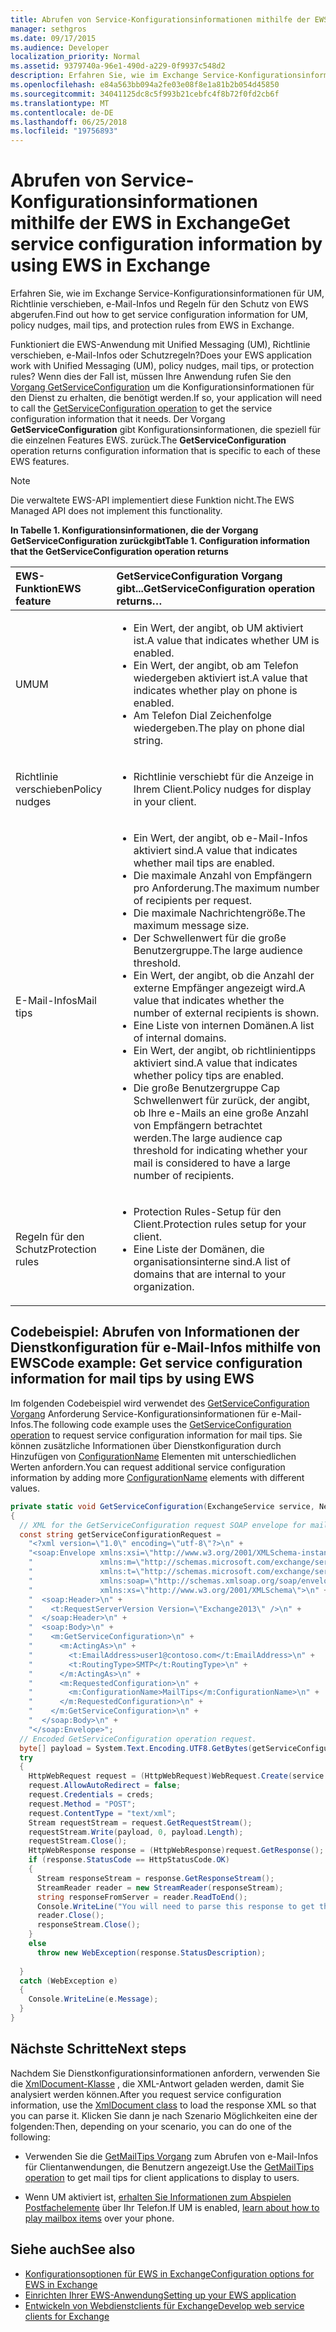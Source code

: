 ```yaml
---
title: Abrufen von Service-Konfigurationsinformationen mithilfe der EWS in Exchange
manager: sethgros
ms.date: 09/17/2015
ms.audience: Developer
localization_priority: Normal
ms.assetid: 9379740a-96e1-490d-a229-0f9937c548d2
description: Erfahren Sie, wie im Exchange Service-Konfigurationsinformationen für UM, Richtlinie verschieben, e-Mail-Infos und Regeln für den Schutz von EWS abgerufen.
ms.openlocfilehash: e84a563bb094a2fe03e08f8e1a81b2b054d45850
ms.sourcegitcommit: 34041125dc8c5f993b21cebfc4f8b72f0fd2cb6f
ms.translationtype: MT
ms.contentlocale: de-DE
ms.lasthandoff: 06/25/2018
ms.locfileid: "19756893"
---
```

# <a name="get-service-configuration-information-by-using-ews-in-exchange"></a><span data-ttu-id="4c41a-103">Abrufen von Service-Konfigurationsinformationen mithilfe der EWS in Exchange</span><span class="sxs-lookup"><span data-stu-id="4c41a-103">Get service configuration information by using EWS in Exchange</span></span>

<span data-ttu-id="4c41a-104">Erfahren Sie, wie im Exchange Service-Konfigurationsinformationen für UM, Richtlinie verschieben, e-Mail-Infos und Regeln für den Schutz von EWS abgerufen.</span><span class="sxs-lookup"><span data-stu-id="4c41a-104">Find out how to get service configuration information for UM, policy nudges, mail tips, and protection rules from EWS in Exchange.</span></span>
  
<span data-ttu-id="4c41a-105">Funktioniert die EWS-Anwendung mit Unified Messaging (UM), Richtlinie verschieben, e-Mail-Infos oder Schutzregeln?</span><span class="sxs-lookup"><span data-stu-id="4c41a-105">Does your EWS application work with Unified Messaging (UM), policy nudges, mail tips, or protection rules?</span></span> <span data-ttu-id="4c41a-106">Wenn dies der Fall ist, müssen Ihre Anwendung rufen Sie den [Vorgang GetServiceConfiguration](http://msdn.microsoft.com/library/070cbfe5-325a-4955-8e4a-8230ea0459a7%28Office.15%29.aspx) um die Konfigurationsinformationen für den Dienst zu erhalten, die benötigt werden.</span><span class="sxs-lookup"><span data-stu-id="4c41a-106">If so, your application will need to call the [GetServiceConfiguration operation](http://msdn.microsoft.com/library/070cbfe5-325a-4955-8e4a-8230ea0459a7%28Office.15%29.aspx) to get the service configuration information that it needs.</span></span> <span data-ttu-id="4c41a-107">Der Vorgang **GetServiceConfiguration** gibt Konfigurationsinformationen, die speziell für die einzelnen Features EWS. zurück.</span><span class="sxs-lookup"><span data-stu-id="4c41a-107">The **GetServiceConfiguration** operation returns configuration information that is specific to each of these EWS features.</span></span> 
  
> [!NOTE]
> <span data-ttu-id="4c41a-108">Die verwaltete EWS-API implementiert diese Funktion nicht.</span><span class="sxs-lookup"><span data-stu-id="4c41a-108">The EWS Managed API does not implement this functionality.</span></span> 
  
<span data-ttu-id="4c41a-109">**In Tabelle 1. Konfigurationsinformationen, die der Vorgang GetServiceConfiguration zurückgibt**</span><span class="sxs-lookup"><span data-stu-id="4c41a-109">**Table 1. Configuration information that the GetServiceConfiguration operation returns**</span></span>

|<span data-ttu-id="4c41a-110">EWS-Funktion</span><span class="sxs-lookup"><span data-stu-id="4c41a-110">EWS feature</span></span>|<span data-ttu-id="4c41a-111">GetServiceConfiguration Vorgang gibt...</span><span class="sxs-lookup"><span data-stu-id="4c41a-111">GetServiceConfiguration operation returns…</span></span>|
|:-----|:-----|
|<span data-ttu-id="4c41a-112">UM</span><span class="sxs-lookup"><span data-stu-id="4c41a-112">UM</span></span>  <br/> | <ul><li><span data-ttu-id="4c41a-113">Ein Wert, der angibt, ob UM aktiviert ist.</span><span class="sxs-lookup"><span data-stu-id="4c41a-113">A value that indicates whether UM is enabled.</span></span></li><li><span data-ttu-id="4c41a-114">Ein Wert, der angibt, ob am Telefon wiedergeben aktiviert ist.</span><span class="sxs-lookup"><span data-stu-id="4c41a-114">A value that indicates whether play on phone is enabled.</span></span></li><li><span data-ttu-id="4c41a-115">Am Telefon Dial Zeichenfolge wiedergeben.</span><span class="sxs-lookup"><span data-stu-id="4c41a-115">The play on phone dial string.</span></span></li></ul> |
|<span data-ttu-id="4c41a-116">Richtlinie verschieben</span><span class="sxs-lookup"><span data-stu-id="4c41a-116">Policy nudges</span></span>  <br/> | <ul><li><span data-ttu-id="4c41a-117">Richtlinie verschiebt für die Anzeige in Ihrem Client.</span><span class="sxs-lookup"><span data-stu-id="4c41a-117">Policy nudges for display in your client.</span></span></li></ul> |
|<span data-ttu-id="4c41a-118">E-Mail-Infos</span><span class="sxs-lookup"><span data-stu-id="4c41a-118">Mail tips</span></span>  <br/> | <ul><li><span data-ttu-id="4c41a-119">Ein Wert, der angibt, ob e-Mail-Infos aktiviert sind.</span><span class="sxs-lookup"><span data-stu-id="4c41a-119">A value that indicates whether mail tips are enabled.</span></span></li><li><span data-ttu-id="4c41a-120">Die maximale Anzahl von Empfängern pro Anforderung.</span><span class="sxs-lookup"><span data-stu-id="4c41a-120">The maximum number of recipients per request.</span></span></li><li><span data-ttu-id="4c41a-121">Die maximale Nachrichtengröße.</span><span class="sxs-lookup"><span data-stu-id="4c41a-121">The maximum message size.</span></span></li><li><span data-ttu-id="4c41a-122">Der Schwellenwert für die große Benutzergruppe.</span><span class="sxs-lookup"><span data-stu-id="4c41a-122">The large audience threshold.</span></span></li><li><span data-ttu-id="4c41a-123">Ein Wert, der angibt, ob die Anzahl der externe Empfänger angezeigt wird.</span><span class="sxs-lookup"><span data-stu-id="4c41a-123">A value that indicates whether the number of external recipients is shown.</span></span></li><li><span data-ttu-id="4c41a-124">Eine Liste von internen Domänen.</span><span class="sxs-lookup"><span data-stu-id="4c41a-124">A list of internal domains.</span></span></li><li><span data-ttu-id="4c41a-125">Ein Wert, der angibt, ob richtlinientipps aktiviert sind.</span><span class="sxs-lookup"><span data-stu-id="4c41a-125">A value that indicates whether policy tips are enabled.</span></span></li><li><span data-ttu-id="4c41a-126">Die große Benutzergruppe Cap Schwellenwert für zurück, der angibt, ob Ihre e-Mails an eine große Anzahl von Empfängern betrachtet werden.</span><span class="sxs-lookup"><span data-stu-id="4c41a-126">The large audience cap threshold for indicating whether your mail is considered to have a large number of recipients.</span></span>  </li></ul>|
|<span data-ttu-id="4c41a-127">Regeln für den Schutz</span><span class="sxs-lookup"><span data-stu-id="4c41a-127">Protection rules</span></span>  <br/> | <ul><li><span data-ttu-id="4c41a-128">Protection Rules-Setup für den Client.</span><span class="sxs-lookup"><span data-stu-id="4c41a-128">Protection rules setup for your client.</span></span></li><li><span data-ttu-id="4c41a-129">Eine Liste der Domänen, die organisationsinterne sind.</span><span class="sxs-lookup"><span data-stu-id="4c41a-129">A list of domains that are internal to your organization.</span></span>  </li></ul> |
   
## <a name="code-example-get-service-configuration-information-for-mail-tips-by-using-ews"></a><span data-ttu-id="4c41a-130">Codebeispiel: Abrufen von Informationen der Dienstkonfiguration für e-Mail-Infos mithilfe von EWS</span><span class="sxs-lookup"><span data-stu-id="4c41a-130">Code example: Get service configuration information for mail tips by using EWS</span></span>

<span data-ttu-id="4c41a-131">Im folgenden Codebeispiel wird verwendet des [GetServiceConfiguration Vorgang](http://msdn.microsoft.com/library/070cbfe5-325a-4955-8e4a-8230ea0459a7%28Office.15%29.aspx) Anforderung Service-Konfigurationsinformationen für e-Mail-Infos.</span><span class="sxs-lookup"><span data-stu-id="4c41a-131">The following code example uses the [GetServiceConfiguration operation](http://msdn.microsoft.com/library/070cbfe5-325a-4955-8e4a-8230ea0459a7%28Office.15%29.aspx) to request service configuration information for mail tips.</span></span> <span data-ttu-id="4c41a-132">Sie können zusätzliche Informationen über Dienstkonfiguration durch Hinzufügen von [ConfigurationName](http://msdn.microsoft.com/library/3b524a2f-9c6b-4550-9f3d-f78d176b0f7b%28Office.15%29.aspx) Elementen mit unterschiedlichen Werten anfordern.</span><span class="sxs-lookup"><span data-stu-id="4c41a-132">You can request additional service configuration information by adding more [ConfigurationName](http://msdn.microsoft.com/library/3b524a2f-9c6b-4550-9f3d-f78d176b0f7b%28Office.15%29.aspx) elements with different values.</span></span> 
  
```cs
private static void GetServiceConfiguration(ExchangeService service, NetworkCredential creds)
{ 
  // XML for the GetServiceConfiguration request SOAP envelope for mail tips configuration information.
  const string getServiceConfigurationRequest = 
    "<?xml version=\"1.0\" encoding=\"utf-8\"?>\n" +
    "<soap:Envelope xmlns:xsi=\"http://www.w3.org/2001/XMLSchema-instance\"\n" +
    "               xmlns:m=\"http://schemas.microsoft.com/exchange/services/2006/messages\"\n" +
    "               xmlns:t=\"http://schemas.microsoft.com/exchange/services/2006/types\" \n" +
    "               xmlns:soap=\"http://schemas.xmlsoap.org/soap/envelope/\"\n" +
    "               xmlns:xs=\"http://www.w3.org/2001/XMLSchema\">\n" +
    "  <soap:Header>\n" +
    "    <t:RequestServerVersion Version=\"Exchange2013\" />\n" +
    "  </soap:Header>\n" +
    "  <soap:Body>\n" +
    "    <m:GetServiceConfiguration>\n" +
    "      <m:ActingAs>\n" +
    "        <t:EmailAddress>user1@contoso.com</t:EmailAddress>\n" +
    "        <t:RoutingType>SMTP</t:RoutingType>\n" +
    "      </m:ActingAs>\n" +
    "      <m:RequestedConfiguration>\n" +
    "        <m:ConfigurationName>MailTips</m:ConfigurationName>\n" +
    "      </m:RequestedConfiguration>\n" +
    "    </m:GetServiceConfiguration>\n" +
    "  </soap:Body>\n" +
    "</soap:Envelope>";
  // Encoded GetServiceConfiguration operation request.
  byte[] payload = System.Text.Encoding.UTF8.GetBytes(getServiceConfigurationRequest);
  try
  {
    HttpWebRequest request = (HttpWebRequest)WebRequest.Create(service.Url);
    request.AllowAutoRedirect = false;
    request.Credentials = creds;
    request.Method = "POST";
    request.ContentType = "text/xml";
    Stream requestStream = request.GetRequestStream();
    requestStream.Write(payload, 0, payload.Length);
    requestStream.Close();
    HttpWebResponse response = (HttpWebResponse)request.GetResponse();
    if (response.StatusCode == HttpStatusCode.OK)
    {
      Stream responseStream = response.GetResponseStream();
      StreamReader reader = new StreamReader(responseStream);
      string responseFromServer = reader.ReadToEnd();
      Console.WriteLine("You will need to parse this response to get the configuration information:\n\n" + responseFromServer);
      reader.Close();
      responseStream.Close();
    }
    else
      throw new WebException(response.StatusDescription);
          
  }
  catch (WebException e)
  {
    Console.WriteLine(e.Message);
  }
}

```

## <a name="next-steps"></a><span data-ttu-id="4c41a-133">Nächste Schritte</span><span class="sxs-lookup"><span data-stu-id="4c41a-133">Next steps</span></span>

<span data-ttu-id="4c41a-134">Nachdem Sie Dienstkonfigurationsinformationen anfordern, verwenden Sie die [XmlDocument-Klasse](http://msdn.microsoft.com/de-de/library/system.xml.xmldocument.aspx) , die XML-Antwort geladen werden, damit Sie analysiert werden können.</span><span class="sxs-lookup"><span data-stu-id="4c41a-134">After you request service configuration information, use the [XmlDocument class](http://msdn.microsoft.com/de-de/library/system.xml.xmldocument.aspx) to load the response XML so that you can parse it.</span></span> <span data-ttu-id="4c41a-135">Klicken Sie dann je nach Szenario Möglichkeiten eine der folgenden:</span><span class="sxs-lookup"><span data-stu-id="4c41a-135">Then, depending on your scenario, you can do one of the following:</span></span> 
  
- <span data-ttu-id="4c41a-136">Verwenden Sie die [GetMailTips Vorgang](http://msdn.microsoft.com/library/025483ec-a9f3-4735-8a95-d26e30ea7974%28Office.15%29.aspx) zum Abrufen von e-Mail-Infos für Clientanwendungen, die Benutzern angezeigt.</span><span class="sxs-lookup"><span data-stu-id="4c41a-136">Use the [GetMailTips operation](http://msdn.microsoft.com/library/025483ec-a9f3-4735-8a95-d26e30ea7974%28Office.15%29.aspx) to get mail tips for client applications to display to users.</span></span> 
    
- <span data-ttu-id="4c41a-137">Wenn UM aktiviert ist, [erhalten Sie Informationen zum Abspielen Postfachelemente](http://blogs.msdn.com/b/exchangedev/archive/2009/11/05/play-exchange-2010-mailbox-items-on-your-phone-by-using-the-ews-managed-api.aspx) über Ihr Telefon.</span><span class="sxs-lookup"><span data-stu-id="4c41a-137">If UM is enabled, [learn about how to play mailbox items](http://blogs.msdn.com/b/exchangedev/archive/2009/11/05/play-exchange-2010-mailbox-items-on-your-phone-by-using-the-ews-managed-api.aspx) over your phone.</span></span> 
    
## <a name="see-also"></a><span data-ttu-id="4c41a-138">Siehe auch</span><span class="sxs-lookup"><span data-stu-id="4c41a-138">See also</span></span>

- [<span data-ttu-id="4c41a-139">Konfigurationsoptionen für EWS in Exchange</span><span class="sxs-lookup"><span data-stu-id="4c41a-139">Configuration options for EWS in Exchange</span></span>](configuration-options-for-ews-in-exchange.md)    
- [<span data-ttu-id="4c41a-140">Einrichten Ihrer EWS-Anwendung</span><span class="sxs-lookup"><span data-stu-id="4c41a-140">Setting up your EWS application</span></span>](setting-up-your-ews-application.md)    
- [<span data-ttu-id="4c41a-141">Entwickeln von Webdienstclients für Exchange</span><span class="sxs-lookup"><span data-stu-id="4c41a-141">Develop web service clients for Exchange</span></span>](develop-web-service-clients-for-exchange.md)
    

